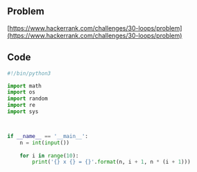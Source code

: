 ## Problem

[https://www.hackerrank.com/challenges/30-loops/problem](https://www.hackerrank.com/challenges/30-loops/problem)

## Code

```py
#!/bin/python3

import math
import os
import random
import re
import sys



if __name__ == '__main__':
    n = int(input())
    
    for i in range(10):
        print('{} x {} = {}'.format(n, i + 1, n * (i + 1)))
```